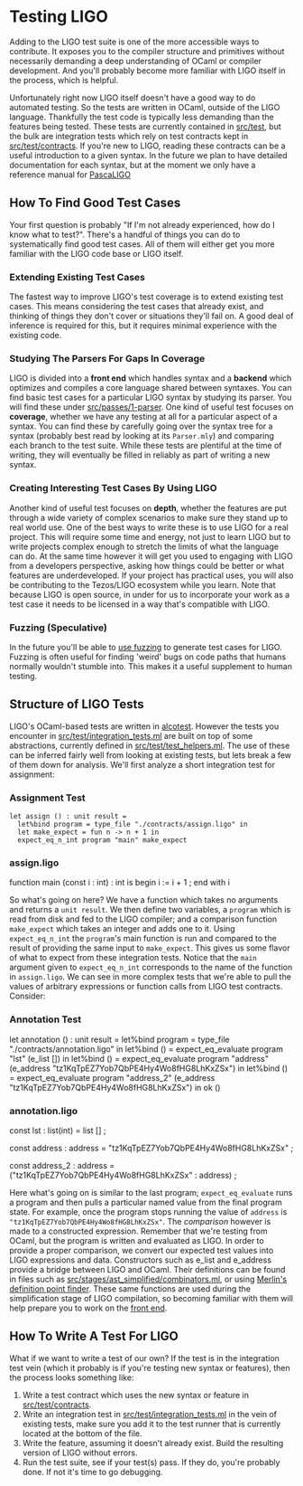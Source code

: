 # Testing LIGO

Adding to the LIGO test suite is one of the more accessible ways to contribute. It exposes you to the compiler structure and primitives without necessarily demanding a deep understanding of OCaml or compiler development. And you'll probably become more familiar with LIGO itself in the process, which is helpful. 

Unfortunately right now LIGO itself doesn't have a good way to do automated testing. So the tests are written in OCaml, outside of the LIGO language. Thankfully the test code is typically less demanding than the features being tested. These tests are currently contained in [src/test](https://gitlab.com/ligolang/ligo/tree/dev/src/test), but the bulk are integration tests which rely on test contracts kept in [src/test/contracts](https://gitlab.com/ligolang/ligo/tree/dev/src/test/contracts). If you're new to LIGO, reading these contracts can be a useful introduction to a given syntax. In the future we plan 
to have detailed documentation for each syntax, but at the moment we only have a reference manual for [PascaLIGO](https://gitlab.com/ligolang/ligo/blob/dev/src/passes/1-parser/pascaligo/Doc/pascaligo.md)

## How To Find Good Test Cases

Your first question is probably "If I'm not already experienced, how do I know what to test?". There's a handful of things you can do to systematically find good test cases. All of them will either get you more familiar with the LIGO code base or LIGO itself. 

### Extending Existing Test Cases

The fastest way to improve LIGO's test coverage is to extend existing test cases. This means considering the test cases that already exist, and thinking of things they don't cover or situations they'll fail on. A good deal of inference is required for this, but it requires minimal experience with the existing code. 

### Studying The Parsers For Gaps In Coverage

LIGO is divided into a **front end** which handles syntax and a **backend** which optimizes and compiles a core language shared between syntaxes. You can find basic test cases for a particular LIGO syntax by studying its parser. You will find these under [src/passes/1-parser](https://gitlab.com/ligolang/ligo/tree/dev/src/passes/1-parser). One kind of useful test focuses on **coverage**, whether we have any testing at all for a particular aspect of a syntax. You can find these by carefully going over the syntax tree for a syntax (probably best read by looking at its `Parser.mly`) and comparing each branch to the test suite. While these tests are plentiful at the time of writing, they will eventually be filled in reliably as part of writing a new syntax. 

### Creating Interesting Test Cases By Using LIGO

Another kind of useful test focuses on **depth**, whether the features are put through a wide variety of complex scenarios to make sure they stand up to real world use. One of the best ways to write these
is to use LIGO for a real project. This will require some time and energy, not just to learn LIGO but to write projects complex enough to stretch the limits of what the language can do. At the same time however it will get you used to engaging with LIGO from a developers perspective, asking how things could be better or what features are underdeveloped. If your project has practical uses, you will also be contributing to the Tezos/LIGO ecosystem while you learn. Note that because LIGO is open source, in under for us to incorporate your work as a test case it needs to be licensed in a way that's compatible with LIGO.

### Fuzzing (Speculative)

In the future you'll be able to [use fuzzing](https://en.wikipedia.org/wiki/Fuzzing) to generate test cases for LIGO. Fuzzing is often useful for finding 'weird' bugs on code paths that humans normally wouldn't stumble into. This makes it a useful supplement to human testing.

## Structure of LIGO Tests

LIGO's OCaml-based tests are written in [alcotest](https://github.com/mirage/alcotest/). However the tests you encounter in [src/test/integration_tests.ml](https://gitlab.com/ligolang/ligo/blob/dev/src/test/integration_tests.ml) are built on top of some abstractions, currently defined in [src/test/test_helpers.ml](https://gitlab.com/ligolang/ligo/blob/dev/src/test/test_helpers.ml). The use of these can be inferred fairly well from looking at existing tests, but lets break a few of them down for analysis. We'll first analyze a short integration test for assignment:
    
### Assignment Test
    let assign () : unit result =
      let%bind program = type_file "./contracts/assign.ligo" in
      let make_expect = fun n -> n + 1 in
      expect_eq_n_int program "main" make_expect

### assign.ligo
  function main (const i : int) : int is
    begin
       i := i + 1 ;
    end with i


So what's going on here? We have a function which takes no arguments and returns a `unit result`. We then define two variables, a `program` which is read from disk and fed to the LIGO compiler; and a comparison function `make_expect` which takes an integer and adds one to it. Using `expect_eq_n_int` the `program`'s main function is run and compared to the result of providing the same input to `make_expect`. This gives us some flavor of what to expect from these integration tests. Notice that the `main` argument given to `expect_eq_n_int` corresponds to the name of the function in `assign.ligo`. We can see in more complex tests that we're able to pull the values of arbitrary expressions or function calls from LIGO test contracts. Consider:
    
###  Annotation Test
  let annotation () : unit result =
    let%bind program = type_file "./contracts/annotation.ligo" in
    let%bind () =
      expect_eq_evaluate program "lst" (e_list [])
    in
    let%bind () =
      expect_eq_evaluate program "address" (e_address "tz1KqTpEZ7Yob7QbPE4Hy4Wo8fHG8LhKxZSx")
    in
    let%bind () =
      expect_eq_evaluate program "address_2" (e_address "tz1KqTpEZ7Yob7QbPE4Hy4Wo8fHG8LhKxZSx")
    in
    ok ()
    
### annotation.ligo 
  const lst : list(int) = list [] ;

  const address : address = "tz1KqTpEZ7Yob7QbPE4Hy4Wo8fHG8LhKxZSx" ;

  const address_2 : address = ("tz1KqTpEZ7Yob7QbPE4Hy4Wo8fHG8LhKxZSx" : address) ;

Here what's going on is similar to the last program; `expect_eq_evaluate` runs a program and then pulls a particular named value from the final program state. For example, once the program stops running the value of `address` is `"tz1KqTpEZ7Yob7QbPE4Hy4Wo8fHG8LhKxZSx"`. The *comparison* however is made to a constructed expression. Remember that we're testing from OCaml, but the program is written and evaluated as LIGO. In order to provide a proper comparison, we convert our expected test values into LIGO expressions and data. Constructors such as e_list and e_address provide a bridge between LIGO and OCaml. Their definitions can be found in files such as [src/stages/ast_simplified/combinators.ml](https://gitlab.com/ligolang/ligo/blob/dev/src/stages/ast_simplified/combinators.ml), or using [Merlin's definition point finder](https://github.com/ocaml/merlin/wiki). These same functions are used during the simplification stage of LIGO compilation, so becoming familiar with them will help prepare you to work on the [front end](contributors/big-picture/front-end/).

## How To Write A Test For LIGO

What if we want to write a test of our own? If the test is in the integration test vein (which it probably is if you're testing new syntax or features), then the process looks something like:
    
1. Write a test contract which uses the new syntax or feature in [src/test/contracts](https://gitlab.com/ligolang/ligo/tree/dev/src/test/contracts).
2. Write an integration test in [src/test/integration_tests.ml](https://gitlab.com/ligolang/ligo/blob/dev/src/test/integration_tests.ml) in the vein of existing tests, make sure you add it to the test runner that is currently located at the bottom of the file.
3. Write the feature, assuming it doesn't already exist. Build the resulting version of LIGO without errors.
4. Run the test suite, see if your test(s) pass. If they do, you're probably done. If not it's time to go debugging.
